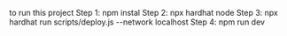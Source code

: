 to run this project
Step 1: npm instal
Step 2: npx hardhat node
Step 3: npx hardhat run scripts/deploy.js --network localhost
Step 4: npm run dev
